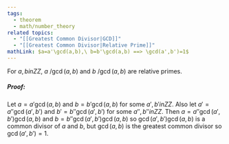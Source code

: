 ```yaml
---
tags:
  - theorem
  - math/number_theory
related topics:
  - "[[Greatest Common Divisor|GCD]]"
  - "[[Greatest Common Divisor|Relative Prime]]"
mathLink: $a=a'\gcd(a,b),\ b=b'\gcd(a,b) ==> \gcd(a',b')=1$
---
```

For $a,b in ZZ$, $a\ /\gcd(a,b)$ and $b\ /\gcd(a,b)$ are relative primes.
##### Proof:
Let $a=a' \gcd(a,b)$ and $b=b'\gcd(a,b)$ for some $a',b' in ZZ$. Also let $a'= a''\gcd(a',b')$ and $b'=b''\gcd(a',b')$ for some $a'',b'' in ZZ$. Then $a=a''\gcd(a',b')\gcd(a,b)$ and $b=b''\gcd(a',b')\gcd(a,b)$ so $\gcd(a',b')\gcd(a,b)$ is a common divisor of $a$ and $b$, but $\gcd(a,b)$ is the greatest common divisor so $\gcd(a',b')=1$.
